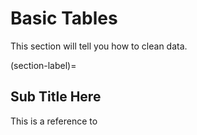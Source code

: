 # Basic Tables

This section will tell you how to clean data.

(section-label)=
## Sub Title Here

This is a reference to [](section-label)

